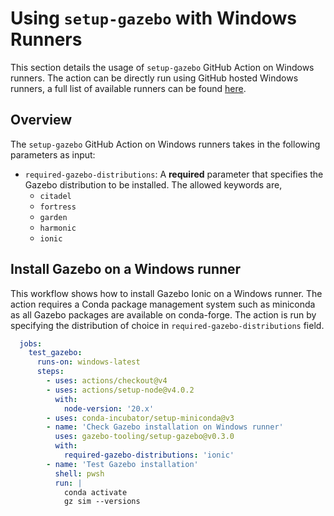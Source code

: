 # Using `setup-gazebo` with Windows Runners

This section details the usage of `setup-gazebo` GitHub Action on Windows runners. The action can be directly run using GitHub hosted Windows runners, a full list of available runners can be found [here](https://docs.github.com/en/actions/using-github-hosted-runners/using-github-hosted-runners/about-github-hosted-runners#standard-github-hosted-runners-for-public-repositories).

## Overview

The `setup-gazebo` GitHub Action on Windows runners takes in the following parameters as input:

* `required-gazebo-distributions`: A **required** parameter that specifies the Gazebo distribution to be installed. The allowed keywords are,
  * `citadel`
  * `fortress`
  * `garden`
  * `harmonic`
  * `ionic`

## Install Gazebo on a Windows runner

This workflow shows how to install Gazebo Ionic on a Windows runner. The action requires a Conda package management system such as miniconda as all Gazebo packages are available on conda-forge. The action is run by specifying the distribution of choice in `required-gazebo-distributions` field.

```yaml
  jobs:
    test_gazebo:
      runs-on: windows-latest
      steps:
        - uses: actions/checkout@v4
        - uses: actions/setup-node@v4.0.2
          with:
            node-version: '20.x'
        - uses: conda-incubator/setup-miniconda@v3
        - name: 'Check Gazebo installation on Windows runner'
          uses: gazebo-tooling/setup-gazebo@v0.3.0
          with:
            required-gazebo-distributions: 'ionic'
        - name: 'Test Gazebo installation'
          shell: pwsh
          run: |
            conda activate
            gz sim --versions
```
